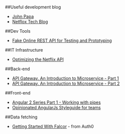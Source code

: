 ##Useful development blog
* [John Papa](http://www.johnpapa.net/)
* [Netflox Tech Blog](http://techblog.netflix.com/)

##Dev Tools
* [Fake Online REST API for Testing and Prototyping](http://jsonplaceholder.typicode.com/)

##IT Infrastructure
* [Optimizing the Netflix API](http://techblog.netflix.com/2013/01/optimizing-netflix-api.html)

##Back-end
* [API Gateway. An Introduction to Microservice - Part 1](https://auth0.com/blog/2015/09/04/an-introduction-to-microservices-part-1/)
* [API Gateway. An Introduction to Microservice - Part 2](https://auth0.com/blog/2015/09/13/an-introduction-to-microservices-part-2-API-gateway/)

##Front-end
* [Angular 2 Series Part 1 - Working with pipes](https://auth0.com/blog/2015/09/03/angular2-series-working-with-pipes/)
* [Opinionated AngularJs Styleguide for teams](https://toddmotto.com/opinionated-angular-js-styleguide-for-teams/)

##Data fetching
* [Getting Started With Falcor](https://auth0.com/blog/2015/08/28/getting-started-with-falcor/) - from Auth0



